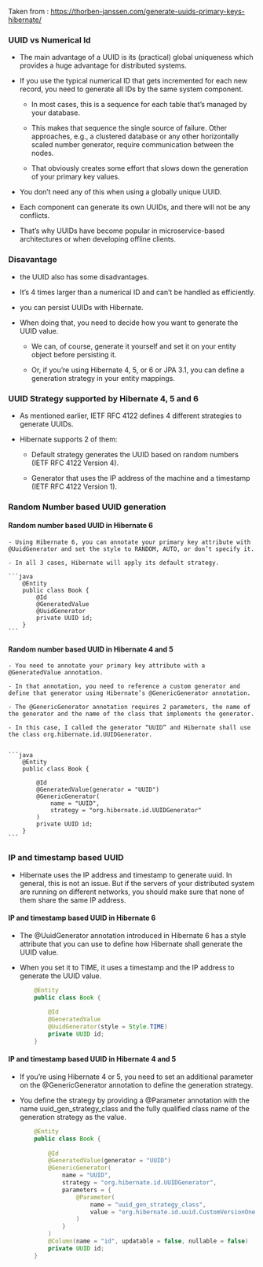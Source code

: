 Taken from : https://thorben-janssen.com/generate-uuids-primary-keys-hibernate/

### UUID vs Numerical Id
- The main advantage of a UUID is its (practical) global uniqueness which provides a huge advantage for distributed systems.

- If you use the typical numerical ID that gets incremented for each new record, you need to generate all IDs by the same system component. 

    - In most cases, this is a sequence for each table that’s managed by your database. 

    - This makes that sequence the single source of failure. Other approaches, e.g., a clustered database or any other horizontally scaled number generator, require communication between the nodes. 

    - That obviously creates some effort that slows down the generation of your primary key values.


- You don’t need any of this when using a globally unique UUID. 

- Each component can generate its own UUIDs, and there will not be any conflicts. 

- That’s why UUIDs have become popular in microservice-based architectures or when developing offline clients.

### Disavantage 

- the UUID also has some disadvantages. 

- It’s 4 times larger than a numerical ID and can’t be handled as efficiently. 


- you can persist UUIDs with Hibernate. 

- When doing that, you need to decide how you want to generate the UUID value. 
    
    - We can, of course, generate it yourself and set it on your entity object before persisting it. 
    
    - Or, if you’re using Hibernate 4, 5, or 6 or JPA 3.1, you can define a generation strategy in your entity mappings.

### UUID Strategy supported by Hibernate 4, 5 and 6

- As mentioned earlier, IETF RFC 4122 defines 4 different strategies to generate UUIDs. 

- Hibernate supports 2 of them:

    - Default strategy generates the UUID based on random numbers (IETF RFC 4122 Version 4).

    - Generator that uses the IP address of the machine and a timestamp (IETF RFC 4122 Version 1).

### Random Number based UUID generation

#### Random number based UUID in Hibernate 6

    - Using Hibernate 6, you can annotate your primary key attribute with @UuidGenerator and set the style to RANDOM, AUTO, or don’t specify it. 

    - In all 3 cases, Hibernate will apply its default strategy.

    ```java
        @Entity
        public class Book {
            @Id
            @GeneratedValue
            @UuidGenerator
            private UUID id;
        }
    ```
#### Random number based UUID in Hibernate 4 and 5

    - You need to annotate your primary key attribute with a @GeneratedValue annotation. 

    - In that annotation, you need to reference a custom generator and define that generator using Hibernate’s @GenericGenerator annotation. 

    - The @GenericGenerator annotation requires 2 parameters, the name of the generator and the name of the class that implements the generator. 

    - In this case, I called the generator “UUID” and Hibernate shall use the class org.hibernate.id.UUIDGenerator.


    ```java
        @Entity
        public class Book {
        
            @Id
            @GeneratedValue(generator = "UUID")
            @GenericGenerator(
                name = "UUID",
                strategy = "org.hibernate.id.UUIDGenerator"
            )
            private UUID id;
        }
    ```

### IP and timestamp based UUID 

- Hibernate uses the IP address and timestamp to generate uuid. In general, this is not an issue. But if the servers of your distributed system are running on different networks, you should make sure that none of them share the same IP address.

#### IP and timestamp based UUID in Hibernate 6

- The @UuidGenerator annotation introduced in Hibernate 6 has a style attribute that you can use to define how Hibernate shall generate the UUID value.

- When you set it to TIME, it uses a timestamp and the IP address to generate the UUID value.

    ```java
        @Entity
        public class Book {
            
            @Id
            @GeneratedValue
            @UuidGenerator(style = Style.TIME)
            private UUID id;
        }
    ```

#### IP and timestamp based UUID in Hibernate 4 and 5

- If you’re using Hibernate 4 or 5, you need to set an additional parameter on the @GenericGenerator annotation to define the generation strategy.

- You define the strategy by providing a @Parameter annotation with the name uuid_gen_strategy_class and the fully qualified class name of the generation strategy as the value.

    ```java
        @Entity
        public class Book {
        
            @Id
            @GeneratedValue(generator = "UUID")
            @GenericGenerator(
                name = "UUID",
                strategy = "org.hibernate.id.UUIDGenerator",
                parameters = {
                    @Parameter(
                        name = "uuid_gen_strategy_class",
                        value = "org.hibernate.id.uuid.CustomVersionOneStrategy"
                    )
                }
            )
            @Column(name = "id", updatable = false, nullable = false)
            private UUID id;
        }
    ```